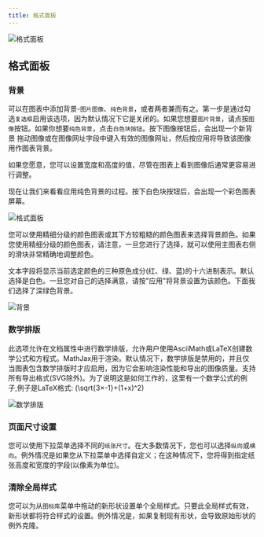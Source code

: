 ```yaml
---
title: 格式面板
---
```


 ![格式面板](/docs/themes/freedgo/draw_formate.png "格式面板") 
 
## 格式面板
 
###	背景

可以在图表中添加背景-`图片图像`、`纯色背景`，或者两者兼而有之。第一步是通过勾选`复选框`启用该选项，因为默认情况下它是关闭的。如果您想要`图片背景`，请点按`图像`按钮。如果你想要`纯色背景`，点击`白色块按钮`。按下图像按钮后，会出现一个新背景
拖动图像或在图像网址字段中键入有效的图像网址，然后按应用将导致该图像用作图表背景。

如果您愿意，您可以设置宽度和高度的值，尽管在图表上看到图像后通常更容易进行调整。 

现在让我们来看看应用纯色背景的过程。按下白色块按钮后，会出现一个彩色图表屏幕。

![格式面板](/docs/themes/freedgo/draw_formate1.png "格式面板") 


您可以使用精细分级的颜色图表或其下方较粗糙的颜色图表来选择背景颜色。如果您使用精细分级的颜色图表，请注意，一旦您进行了选择，就可以使用主图表右侧的滑块非常精确地调整颜色。

文本字段将显示当前选定颜色的三种原色成分(红、绿、蓝)的十六进制表示。默认选择是白色。一旦您对自己的选择满意，请按"应用"将背景设置为该颜色。下面我们选择了深绿色背景。

 ![背景](/docs/themes/freedgo/draw_formate2.png "背景") 

###	数学排版

此选项允许在文档属性中进行数学排版，允许用户使用AsciiMath或LaTeX创建数学公式和方程式。MathJax用于渲染。默认情况下，数学排版是禁用的，并且仅当图表包含数学排版时才应启用，因为它会影响渲染性能和导出的图像质量。支持所有导出格式(SVG除外)。为了说明这是如何工作的，这里有一个数学公式的例子,例子是LaTeX格式: \(\sqrt{3×-1}+(1+x)^2\)

 ![数学排版](/docs/themes/freedgo/draw_formate3.png "数学排版") 
  
###	页面尺寸设置

您可以使用下拉菜单选择不同的`纸张尺寸`。在大多数情况下，您也可以选择`纵向`或`横向`。例外情况是如果您从下拉菜单中选择自定义；在这种情况下，您将得到指定纸张高度和宽度的字段(以像素为单位)。

###	清除全局样式

您可以为从`图标库`菜单中拖动的新形状设置单个全局样式。只要此全局样式有效，新形状都将符合样式的设置。例外情况是，如果复制现有形状，会导致原始形状的例外克隆。
